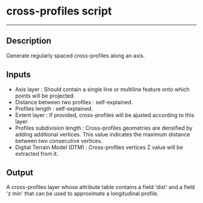 # cross-profiles script

---

## Description

Generate regularly spaced cross-profiles along an axis.

## Inputs

- Axis layer : Should contain a single line or multiline feature onto which points will be projected.
- Distance between two profiles : self-explained.
- Profiles length : self-explained.
- Extent layer : If provided, cross-profiles will be ajusted according to this layer.
- Profiles subdivision length : Cross-profiles geometries are densified by adding additional vertices. This value indicates the maximum distance between two consecutive vertices.
- Digital Terrain Model (DTM) : Cross-profiles vertices Z value will be extracted from it.

## Output

A cross-profiles layer whose attribute table contains a field 'dist' and a field 'z min' that can be used to approximate a longitudinal profile.